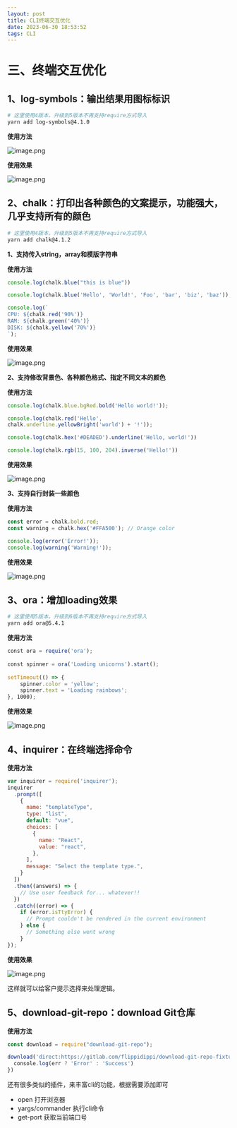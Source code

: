 ```yaml
---
layout: post
title: CLI终端交互优化
date: 2023-06-30 18:53:52
tags: CLI
---
```


# 三、终端交互优化

## 1、log-symbols：输出结果用图标标识

```bash
# 这里使用4版本，升级到5版本不再支持require方式导入
yarn add log-symbols@4.1.0
````

**使用方法**

![image.png](https://p3-juejin.byteimg.com/tos-cn-i-k3u1fbpfcp/83e2277a2b6346dab453b720ea2d7ee9~tplv-k3u1fbpfcp-watermark.image?)

**使用效果**

![image.png](https://p9-juejin.byteimg.com/tos-cn-i-k3u1fbpfcp/375335b4ccb14ecfa6fa727dfa875e77~tplv-k3u1fbpfcp-watermark.image?)


## 2、chalk：打印出各种颜色的文案提示，功能强大，几乎支持所有的颜色

```bash
# 这里使用4版本，升级到5版本不再支持require方式导入
yarn add chalk@4.1.2
````

**1、支持传入string，array和模版字符串**

**使用方法**

```js
console.log(chalk.blue("this is blue"))

console.log(chalk.blue('Hello', 'World!', 'Foo', 'bar', 'biz', 'baz'));

console.log(`
CPU: ${chalk.red('90%')}
RAM: ${chalk.green('40%')}
DISK: ${chalk.yellow('70%')}
`);
```
**使用效果**

![image.png](https://p3-juejin.byteimg.com/tos-cn-i-k3u1fbpfcp/75d28a1213c547b09891990ad362f477~tplv-k3u1fbpfcp-watermark.image?)

**2、支持修改背景色、各种颜色格式、指定不同文本的颜色**

**使用方法**

```js
console.log(chalk.blue.bgRed.bold('Hello world!'));

console.log(chalk.red('Hello', 
chalk.underline.yellowBright('world') + '!'));

console.log(chalk.hex('#DEADED').underline('Hello, world!'))

console.log(chalk.rgb(15, 100, 204).inverse('Hello!'))
```
**使用效果**

![image.png](https://p9-juejin.byteimg.com/tos-cn-i-k3u1fbpfcp/956f5452cecb460e8297d8c43cb273fb~tplv-k3u1fbpfcp-watermark.image?)

**3、支持自行封装一些颜色**

**使用方法**

```js
const error = chalk.bold.red;
const warning = chalk.hex('#FFA500'); // Orange color

console.log(error('Error!'));
console.log(warning('Warning!'));
```
**使用效果**

![image.png](https://p9-juejin.byteimg.com/tos-cn-i-k3u1fbpfcp/ffb5047ba6154d3aa164535553127e30~tplv-k3u1fbpfcp-watermark.image?)

## 3、ora：增加loading效果

```bash
# 这里使用5版本，升级到6版本不再支持require方式导入
yarn add ora@5.4.1
````
**使用方法**

```js
const ora = require('ora');
 
const spinner = ora('Loading unicorns').start();
 
setTimeout(() => {
    spinner.color = 'yellow';
    spinner.text = 'Loading rainbows';
}, 1000);
```
**使用效果**

![image.png](https://p3-juejin.byteimg.com/tos-cn-i-k3u1fbpfcp/e0d282f16b1f48ac88220ca23e1c54d1~tplv-k3u1fbpfcp-watermark.image?)

## 4、inquirer：在终端选择命令

**使用方法**

```js
var inquirer = require('inquirer');
inquirer
  .prompt([
    {
      name: "templateType",
      type: "list",
      default: "vue",
      choices: [
        {
          name: "React",
          value: "react",
        },
      ],
      message: "Select the template type.",
    }
  ])
  .then((answers) => {
    // Use user feedback for... whatever!!
  })
  .catch((error) => {
    if (error.isTtyError) {
      // Prompt couldn't be rendered in the current environment
    } else {
      // Something else went wrong
    }
});
```
**使用效果**

![image.png](https://p9-juejin.byteimg.com/tos-cn-i-k3u1fbpfcp/c37c79b14d6d48dcb7973ffbbddb24cd~tplv-k3u1fbpfcp-watermark.image?)

这样就可以给客户提示选择来处理逻辑。

## 5、download-git-repo：download Git仓库

**使用方法**

```js
const download = require("download-git-repo");

download('direct:https://gitlab.com/flippidippi/download-git-repo-fixture.git#my-branch', 'test/tmp', { clone: true }, function (err) {
  console.log(err ? 'Error' : 'Success')
})
```

还有很多类似的插件，来丰富cli的功能，根据需要添加即可
- open 打开浏览器
- yargs/commander 执行cli命令
- get-port 获取当前端口号